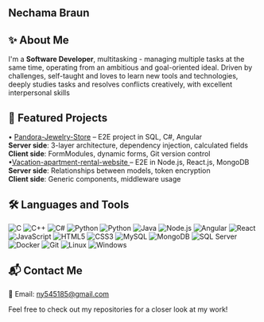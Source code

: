 ## Nechama Braun
## ✨ About Me

I'm a **Software Developer**, multitasking - managing multiple tasks at the same time, operating from an ambitious and goal-oriented ideal. Driven by challenges, self-taught and loves to learn new tools and technologies, deeply studies tasks and resolves conflicts creatively, with excellent interpersonal skills
## 📁 Featured Projects
• [Pandora-Jewelry-Store](https://github.com/NEitan622/Pandora-Jewelry-Store) – E2E project in SQL, C#, Angular  
**Server side**: 3-layer architecture, dependency injection, calculated fields  
**Client side**: FormModules, dynamic forms, Git version control  
•[Vacation-apartment-rental-website ](https://github.com/NEitan622/Vacation-apartment-rental-website) – E2E in Node.js, React.js, MongoDB  
**Server side**: Relationships between models, token encryption  
**Client side**: Generic components, middleware usage  



## 🛠️ Languages and Tools
![C](https://camo.githubusercontent.com/d35a1629940de977c889a8710227ca41e3068e9b4318f59994c9fa92fa37fd0c/68747470733a2f2f696d672e69636f6e73382e636f6d2f636f6c6f722f34382f3030303030302f632d70726f6772616d6d696e672e706e67)
![C++](https://camo.githubusercontent.com/8ade2e47872ba45fd667c66f814d288f24ecf11e9538ced13ddb22f26e9d2a40/68747470733a2f2f696d672e69636f6e73382e636f6d2f636f6c6f722f34382f3030303030302f632d706c75732d706c75732d6c6f676f2e706e67)
![C#](https://camo.githubusercontent.com/a1a0379c849367a2e463e0b54e9473829c8b5061f7f4d94473ca0b772095ca26/68747470733a2f2f696d672e69636f6e73382e636f6d2f636f6c6f722f34382f3030303030302f632d73686172702d6c6f676f2e706e67)
![Python](https://camo.githubusercontent.com/44a1ef98d80d8ce89d8804b0f52dad8b92616c700aa0e33583a050a1a17df4d8/68747470733a2f2f696d672e69636f6e73382e636f6d2f636f6c6f722f34382f3030303030302f6e65742d6672616d65776f726b2e706e67)
![Python](https://camo.githubusercontent.com/6bcd225ca53028d7d8730be1e673ef988b6fd3396c117e11e0545e91364bf430/68747470733a2f2f696d672e69636f6e73382e636f6d2f636f6c6f722f34382f3030303030302f707974686f6e2d2d76312e706e67)
![Java](https://camo.githubusercontent.com/71024a0a83f8803c74e0b1bf6428c6d0dcf51a26f56808c503766030115c9700/68747470733a2f2f696d672e69636f6e73382e636f6d2f636f6c6f722f34382f3030303030302f6a6176612d636f666665652d6375702d6c6f676f2e706e67)
![Node.js](https://camo.githubusercontent.com/754d83c6db7b05918c64b485f537f7e07aaa255b0f967a44ff19ec616fbadf51/68747470733a2f2f696d672e69636f6e73382e636f6d2f636f6c6f722f34382f3030303030302f6e6f64656a732e706e67)
![Angular](https://camo.githubusercontent.com/8efd6341f54fd90d66928e8a2d9f5820f9ca4fa40f9d0f40539ea30bb05d350e/68747470733a2f2f696d672e69636f6e73382e636f6d2f636f6c6f722f34382f3030303030302f616e67756c61726a732e706e67)
![React](https://camo.githubusercontent.com/0a231a271e64d7b99093df977d12dfdd86db73d63eac0b1415b2620fe1f2726d/68747470733a2f2f696d672e69636f6e73382e636f6d2f636f6c6f722f34382f3030303030302f72656163742d6e61746976652e706e67)
![JavaScript](https://camo.githubusercontent.com/00dd552ba8020fc50f92364518290fc16235a7f21a5b7ddbc0a6cb2131597356/68747470733a2f2f696d672e69636f6e73382e636f6d2f636f6c6f722f34382f3030303030302f6a6176617363726970742e706e67)
![HTML5](https://camo.githubusercontent.com/b123b7cd1937e4fc11267e562159764bb15946dd1d23a6ef08f3803ab49da1ba/68747470733a2f2f696d672e69636f6e73382e636f6d2f636f6c6f722f34382f3030303030302f68746d6c2d352e706e67)
![CSS3](https://camo.githubusercontent.com/aae5d91491e403b1f9d176ee05ee086627dc901536fb3691c389dfbf97ef9f04/68747470733a2f2f696d672e69636f6e73382e636f6d2f636f6c6f722f34382f3030303030302f637373332e706e67)
![MySQL](https://camo.githubusercontent.com/f905d223aaf7d318a2a34ab7a88bb5fadcc066e15b23be27e45c8cd06d4e8a74/68747470733a2f2f696d672e69636f6e73382e636f6d2f636f6c6f722f34382f3030303030302f6d7973716c2d6c6f676f2e706e67)
![MongoDB](https://camo.githubusercontent.com/b010a2291f794256d711a8e237e9da2f03b54e97896ab6f1b79b3cfac0308399/68747470733a2f2f696d672e69636f6e73382e636f6d2f636f6c6f722f34382f3030303030302f6d6f6e676f64622e706e67)
![SQL Server](https://camo.githubusercontent.com/99b905accbefbf6c586bf2ab08ebf05fd3e04b4ecbb821e1662f9177b5af460b/68747470733a2f2f696d672e69636f6e73382e636f6d2f636f6c6f722f34382f3030303030302f6d6963726f736f66742d73716c2d7365727665722e706e67)
![Docker](https://camo.githubusercontent.com/afb5efd967593eb94c36531c2d865baa2b42073fb07ddeed57940550f078ce8c/68747470733a2f2f696d672e69636f6e73382e636f6d2f636f6c6f722f34382f3030303030302f646f636b65722e706e67)
![Git](https://camo.githubusercontent.com/691f01d9cfcb32c562bd6137ed0c1b1364efec2b68f1e85dac7d7f56e1efa502/68747470733a2f2f696d672e69636f6e73382e636f6d2f636f6c6f722f34382f3030303030302f6769742e706e67)
![Linux](https://camo.githubusercontent.com/c51f55943185a3d12f4d764a686157863ba737fcf0946eec435b0d8f286d7382/68747470733a2f2f696d672e69636f6e73382e636f6d2f636f6c6f722f34382f3030303030302f6c696e75782e706e67)
![Windows](https://camo.githubusercontent.com/230f67dfec9d87172a12c304af10bd7d2cf31c9f361d8f8539776b6ea3fa52a5/68747470733a2f2f696d672e69636f6e73382e636f6d2f636f6c6f722f34382f3030303030302f77696e646f77732d31302e706e67)

## 📬 Contact Me
📧 Email: ny545185@gmail.com

Feel free to check out my repositories for a closer look at my work!

